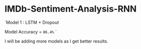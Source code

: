 # IMDb-Sentiment-Analysis-RNN

`Model 1 : LSTM + Dropout

Model Accuracy = `86.4%`
`

I will be adding more models as I get better results.
